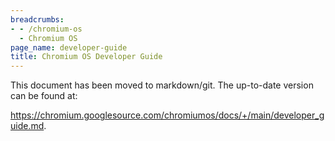 ```yaml
---
breadcrumbs:
- - /chromium-os
  - Chromium OS
page_name: developer-guide
title: Chromium OS Developer Guide
---
```


This document has been moved to markdown/git. The up-to-date version can be
found at:

<https://chromium.googlesource.com/chromiumos/docs/+/main/developer_guide.md>.
